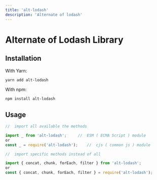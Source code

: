 ```yaml
---
title: 'alt-lodash'
description: 'Alternate of lodash'
---
```


# Alternate of Lodash Library

<!-- [![CI](https://github.com/PunitSoniME/alt-lodash/actions/workflows/main.yml/badge.svg)](https://github.com/PunitSoniME/alt-lodash/actions/workflows/main.yml)
[![Rate this package](https://badges.openbase.com/js/rating/alt-lodash.svg?token=LsZ/SAF9sVVDLFYX3t2XIX5W6JEuM2OZBYIpJvm25wg=)](https://openbase.com/js/alt-lodash?utm_source=embedded&amp;utm_medium=badge&amp;utm_campaign=rate-badge)
[![Join the chat at https://gitter.im/alt-lodash/developers](https://badges.gitter.im/alt-lodash/developers.svg)](https://gitter.im/alt-lodash/developers?utm_source=badge&utm_medium=badge&utm_campaign=pr-badge&utm_content=badge)

![tree shaking](https://badgen.net/bundlephobia/tree-shaking/alt-lodash)
![nodejs](https://badgen.net/npm/node/alt-lodash)

[![npm version](https://badge.fury.io/js/alt-lodash.svg)][npm_url]
[![license](https://img.shields.io/npm/l/alt-lodash.svg)][npm_url]
![Types Included](https://badgen.net/npm/types/alt-lodash)


![dependents](https://badgen.net/npm/dependents/alt-lodash)
[![weekly downloads](https://badgen.net/npm/dw/alt-lodash)][npm_url]
[![weekly downloads](https://badgen.net/npm/dm/alt-lodash)][npm_url]
[![downloads](https://img.shields.io/npm/dt/alt-lodash.svg)][npm_url]
![jsDelivr](https://badgen.net/jsdelivr/hits/npm/alt-lodash)

![gzip](https://badgen.net/bundlephobia/minzip/alt-lodash)
![minified](https://badgen.net/bundlephobia/min/alt-lodash)


[npm_url]: https://www.npmjs.org/package/alt-lodash -->

## Installation

With Yarn:

```bash
yarn add alt-lodash
```

With npm:

```bash
npm install alt-lodash
```


## Usage

```ts
//  import all available the methods

import _ from 'alt-lodash';     //  ESM ( ECMA Script ) module
or
const _ = require('alt-lodash');    //  cjs ( common js ) module
```


```js
//  import specific methods instead of all

import { concat, chunk, forEach, filter } from 'alt-lodash';
or
const { concat, chunk, forEach, filter } = require('alt-lodash');
```




